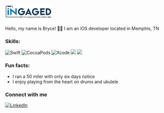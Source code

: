  <img alt="GIF" src="https://github.com/bellisMMA/bellisMMA/blob/main/image002.png" width="30%" />

Hello, my name is Bryce! 👋🏿 I am an iOS developer located in Memphis, TN

### Skills:
![Swift](https://img.shields.io/badge/Swift-FA7343?style=for-the-badge&logo=swift&logoColor=white) ![CocoaPods](https://img.shields.io/badge/cocoapods-FA2A02?style=for-the-badge&logo=cocoapods&logoColor=white) ![Xcode](https://img.shields.io/badge/Xcode-007ACC?style=for-the-badge&logo=Xcode&logoColor=white) <img src="https://img.shields.io/badge/App_Store-0D96F6?style=for-the-badge&logo=app-store&logoColor=white" /> <img src="https://img.shields.io/badge/Sketch-FFB387?style=for-the-badge&logo=sketch&logoColor=black" />

### Fun facts: 
- I ran a 50 miler with only six days notice
- I enjoy playing from the heart on drums and ukulele

### Connect with me
[![LinkedIn](https://img.shields.io/badge/LinkedIn-0077B5?style=for-the-badge&logo=linkedin&logoColor=white)](https://www.linkedin.com/in/zbe/)
